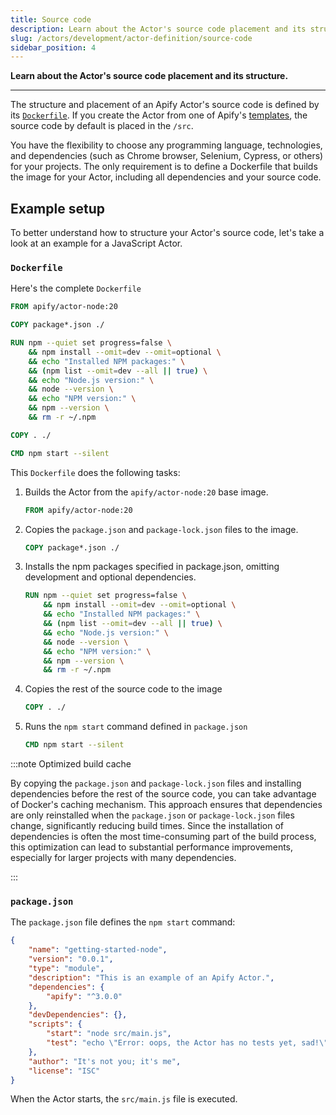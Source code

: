 ```yaml
---
title: Source code
description: Learn about the Actor's source code placement and its structure.
slug: /actors/development/actor-definition/source-code
sidebar_position: 4
---
```


**Learn about the Actor's source code placement and its structure.**

---

The structure and placement of an Apify Actor's source code is defined by its [`Dockerfile`](./dockerfile.md). If you create the Actor from one of Apify's [templates](https://apify.com/templates), the source code by default is placed in the `/src`.

You have the flexibility to choose any programming language, technologies, and dependencies (such as Chrome browser, Selenium, Cypress, or others) for your projects. The only requirement is to define a Dockerfile that builds the image for your Actor, including all dependencies and your source code.

## Example setup

To better understand how to structure your Actor's source code, let's take a look at an example for a JavaScript Actor.

### `Dockerfile`

Here's the complete `Dockerfile`

```dockerfile
FROM apify/actor-node:20

COPY package*.json ./

RUN npm --quiet set progress=false \
    && npm install --omit=dev --omit=optional \
    && echo "Installed NPM packages:" \
    && (npm list --omit=dev --all || true) \
    && echo "Node.js version:" \
    && node --version \
    && echo "NPM version:" \
    && npm --version \
    && rm -r ~/.npm

COPY . ./

CMD npm start --silent
```

This `Dockerfile` does the following tasks:

1. Builds the Actor from the `apify/actor-node:20` base image.

    ```dockerfile
    FROM apify/actor-node:20
    ```

2. Copies the `package.json` and `package-lock.json` files to the image.

    ```dockerfile
    COPY package*.json ./
    ```

3. Installs the npm packages specified in package.json, omitting development and optional dependencies.

    ```dockerfile
    RUN npm --quiet set progress=false \
        && npm install --omit=dev --omit=optional \
        && echo "Installed NPM packages:" \
        && (npm list --omit=dev --all || true) \
        && echo "Node.js version:" \
        && node --version \
        && echo "NPM version:" \
        && npm --version \
        && rm -r ~/.npm
    ```

4. Copies the rest of the source code to the image

    ```dockerfile
    COPY . ./
    ```

5. Runs the `npm start` command defined in `package.json`

    ```dockerfile
    CMD npm start --silent
    ```

:::note Optimized build cache

By copying the `package.json` and `package-lock.json` files and installing dependencies before the rest of the source code, you can take advantage of Docker's caching mechanism. This approach ensures that dependencies are only reinstalled when the `package.json` or `package-lock.json` files change, significantly reducing build times. Since the installation of dependencies is often the most time-consuming part of the build process, this optimization can lead to substantial performance improvements, especially for larger projects with many dependencies.


:::

### `package.json`

The `package.json` file defines the `npm start` command:

```json
{
    "name": "getting-started-node",
    "version": "0.0.1",
    "type": "module",
    "description": "This is an example of an Apify Actor.",
    "dependencies": {
        "apify": "^3.0.0"
    },
    "devDependencies": {},
    "scripts": {
        "start": "node src/main.js",
        "test": "echo \"Error: oops, the Actor has no tests yet, sad!\" && exit 1"
    },
    "author": "It's not you; it's me",
    "license": "ISC"
}
```

When the Actor starts, the `src/main.js` file is executed.
